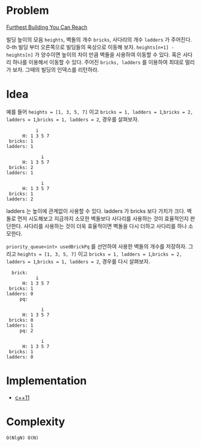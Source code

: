 # Problem

[Furthest Building You Can Reach](https://leetcode.com/problems/furthest-building-you-can-reach/)

빌딩 높이의 모음 `heights`, 벽돌의 개수 `bricks`, 사다리의 개수
`ladders` 가 주어진다. 0-th 빌딩 부터 오른쪽으로 빌딩들의 옥상으로
이동해 보자. `heights[n+1] - heights[n]` 가 양수이면 높이의 차이 만큼
벽돌을 사용하여 이동할 수 있다. 혹은 사다리 하나를 이용해서 이동할 수
있다. 주어진 `bricks, ladders` 를 이용하여 최대로 멀리가 보자. 그때의
빌딩의 인덱스를 리턴하라.

# Idea

예를 들어 `heights = [1, 3, 5, 7]` 이고 `bricks = 1, ladders =
1`,`bricks = 2, ladders = 1`,`bricks = 1, ladders = 2`, 경우를
살펴보자.

```
           i
      H: 1 3 5 7
 bricks: 1
ladders: 1

             i
      H: 1 3 5 7
 bricks: 2
ladders: 1

             i
      H: 1 3 5 7
 bricks: 1
ladders: 2
```

ladders 는 높이에 관계없이 사용할 수 있다. ladders 가 bricks 보다
가치가 크다. 벽돌로 먼저 시도해보고 지금까지 소모한 벽돌보다 사다리를
사용하는 것이 효율적인지 판단한다.  사다리를 사용하는 것이 더욱
효율적이면 벽돌을 다시 더하고 사다리를 하나 소모한다.

`priority_queue<int> usedBrickPq` 를 선언하여 사용한 벽돌의 개수를
저장하자. 그리고 `heights = [1, 3, 5, 7]` 이고 `bricks = 1, ladders =
1`,`bricks = 2, ladders = 1`,`bricks = 1, ladders = 2`, 경우를 다시
살펴보자.

```
  brick: 
           i
      H: 1 3 5 7
 bricks: 1
ladders: 0
     pq: 

             i
      H: 1 3 5 7
 bricks: 0
ladders: 1
     pq: 2

             i
      H: 1 3 5 7
 bricks: 1
ladders: 0
```

# Implementation

* [c++11](a.cpp)

# Complexity

```
O(NlgN) O(N)
```
